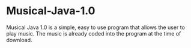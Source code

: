 # Musical-Java-1.0
Musical Java 1.0 is a simple, easy to use program that allows the user to play music. The music is already coded into the program at the time of download. 
